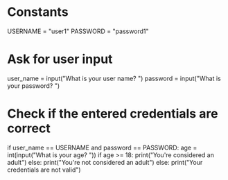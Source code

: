 # Constants
USERNAME = "user1"
PASSWORD = "password1"

# Ask for user input
user_name = input("What is your user name? ")
password = input("What is your password? ")

# Check if the entered credentials are correct
if user_name == USERNAME and password == PASSWORD:
    age = int(input("What is your age? "))
    if age >= 18:
        print("You're considered an adult")
    else:
        print("You're not considered an adult")
else:
    print("Your credentials are not valid")

